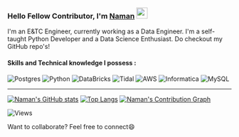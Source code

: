 ### Hello Fellow Contributor, I'm [Naman](https://www.linkedin.com/in/naman-gupta-275b41170/) <img src="https://media.giphy.com/media/hvRJCLFzcasrR4ia7z/giphy.gif" width="25px">
I'm an E&TC Engineer, currently working as a Data Engineer. I'm a self-taught Python Developer and a Data Science Enthusiast. Do checkout my GitHub repo's!
#### Skills and Technical knowledge I possess : 
![Postgres](https://img.shields.io/badge/postgres-%23001.svg?style=for-the-badge&logo=postgreSQL) 
<img alt="Python" src="https://img.shields.io/badge/python-%23001.svg?style=for-the-badge&logo=python"/>
![DataBricks](https://img.shields.io/badge/databricks-%23001.svg?style=for-the-badge&logo=databricks) 
![Tidal](https://img.shields.io/badge/tidal-%23001.svg?style=for-the-badge&logo=tidal) 
![AWS](https://img.shields.io/badge/amazon%20Web%20Services-%23001.svg?style=for-the-badge&logo=Amazon) 
![Informatica](https://img.shields.io/badge/informatica-%23001.svg?style=for-the-badge&logo=informatica) 
![MySQL](https://img.shields.io/badge/mysql-%23001.svg?style=for-the-badge&logo=mysql) 
<hr>

[![Naman's GitHub stats](https://github-readme-stats.vercel.app/api?username=GuptaNaman1998&count_private=true&show_icons=true&theme=radical)](https://www.linkedin.com/in/naman-gupta-275b41170/)
[![Top Langs](https://github-readme-stats.vercel.app/api/top-langs/?username=GuptaNaman1998&layout=compact&theme=radical)](https://www.linkedin.com/in/naman-gupta-275b41170/)
[![Naman's Contribution Graph](https://activity-graph.herokuapp.com/graph?username=GuptaNaman1998&theme=redical)](https://github.com/GuptaNaman1998/github-readme-activity-graph)

![Views](https://komarev.com/ghpvc/?username=GuptaNaman1998&style=plastic&color=blue)


Want to collaborate? Feel free to connect😄
